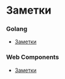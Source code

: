 # Заметки

### Golang
- [Заметки](go/notes.md)
### Web Components
- [Заметки](webcomponents/notes.md)
